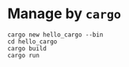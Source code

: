 Manage by `cargo`
===

    cargo new hello_cargo --bin
    cd hello_cargo
    cargo build
    cargo run
